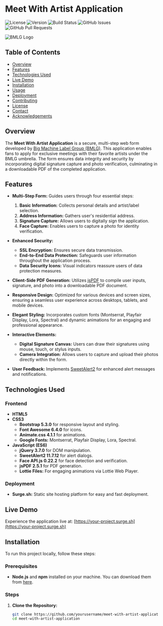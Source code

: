 # Meet With Artist Application

![License](https://img.shields.io/badge/license-MIT-blue.svg)
![Version](https://img.shields.io/badge/version-1.0.0-brightgreen.svg)
![Build Status](https://img.shields.io/badge/build-passing-brightgreen.svg)
![GitHub Issues](https://img.shields.io/github/issues/yourusername/meet-with-artist-application.svg)
![GitHub Pull Requests](https://img.shields.io/github/issues-pr/yourusername/meet-with-artist-application.svg)

![BMLG Logo](https://www.bigmachinelabelgroup.com/files/2022/09/logo-600x82.png)

## Table of Contents

- [Overview](#overview)
- [Features](#features)
- [Technologies Used](#technologies-used)
- [Live Demo](#live-demo)
- [Installation](#installation)
- [Usage](#usage)
- [Deployment](#deployment)
- [Contributing](#contributing)
- [License](#license)
- [Contact](#contact)
- [Acknowledgements](#acknowledgements)

## Overview

The **Meet With Artist Application** is a secure, multi-step web form developed by [Big Machine Label Group (BMLG)](https://www.bigmachinelabelgroup.com). This application enables fans to apply for exclusive meetings with their favorite artists under the BMLG umbrella. The form ensures data integrity and security by incorporating digital signature capture and photo verification, culminating in a downloadable PDF of the completed application.

## Features

- **Multi-Step Form:** Guides users through four essential steps:
  1. **Basic Information:** Collects personal details and artist/label selection.
  2. **Address Information:** Gathers user's residential address.
  3. **Signature Capture:** Allows users to digitally sign the application.
  4. **Face Capture:** Enables users to capture a photo for identity verification.

- **Enhanced Security:**
  - **SSL Encryption:** Ensures secure data transmission.
  - **End-to-End Data Protection:** Safeguards user information throughout the application process.
  - **Data Security Icons:** Visual indicators reassure users of data protection measures.

- **Client-Side PDF Generation:** Utilizes [jsPDF](https://github.com/parallax/jsPDF) to compile user inputs, signature, and photo into a downloadable PDF document.

- **Responsive Design:** Optimized for various devices and screen sizes, ensuring a seamless user experience across desktops, tablets, and mobile devices.

- **Elegant Styling:** Incorporates custom fonts (Montserrat, Playfair Display, Lora, Spectral) and dynamic animations for an engaging and professional appearance.

- **Interactive Elements:**
  - **Digital Signature Canvas:** Users can draw their signatures using mouse, touch, or stylus inputs.
  - **Camera Integration:** Allows users to capture and upload their photos directly within the form.

- **User Feedback:** Implements [SweetAlert2](https://sweetalert2.github.io/) for enhanced alert messages and notifications.

## Technologies Used

### Frontend

- **HTML5**
- **CSS3**
  - **Bootstrap 5.3.0** for responsive layout and styling.
  - **Font Awesome 6.4.0** for icons.
  - **Animate.css 4.1.1** for animations.
  - **Google Fonts:** Montserrat, Playfair Display, Lora, Spectral.
- **JavaScript (ES6)**
  - **jQuery 3.7.0** for DOM manipulation.
  - **SweetAlert2 11.7.12** for alert dialogs.
  - **Face API.js 0.22.2** for face detection and verification.
  - **jsPDF 2.5.1** for PDF generation.
  - **Lottie Files:** For engaging animations via Lottie Web Player.

### Deployment

- **Surge.sh:** Static site hosting platform for easy and fast deployment.

## Live Demo

Experience the application live at: [https://your-project.surge.sh](https://your-project.surge.sh)

## Installation

To run this project locally, follow these steps:

### Prerequisites

- **Node.js** and **npm** installed on your machine. You can download them from [here](https://nodejs.org/).

### Steps

1. **Clone the Repository:**

   ```bash
   git clone https://github.com/yourusername/meet-with-artist-application.git
   cd meet-with-artist-application
